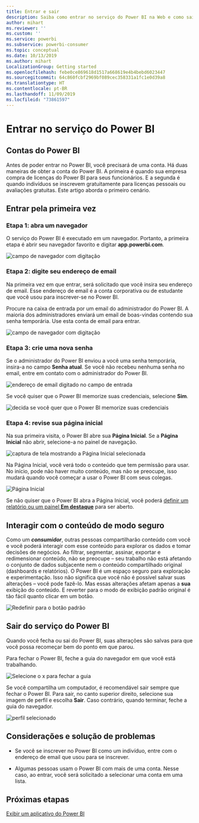 ```yaml
---
title: Entrar e sair
description: Saiba como entrar no serviço do Power BI na Web e como sair.
author: mihart
ms.reviewer: ''
ms.custom: ''
ms.service: powerbi
ms.subservice: powerbi-consumer
ms.topic: conceptual
ms.date: 10/13/2019
ms.author: mihart
LocalizationGroup: Getting started
ms.openlocfilehash: febe0ce869618d1517a668619e4b4bebd6023447
ms.sourcegitcommit: 64c860fcbf2969bf089cec358331a1fc1e0d39a8
ms.translationtype: HT
ms.contentlocale: pt-BR
ms.lasthandoff: 11/09/2019
ms.locfileid: "73861597"
---
```

# <a name="sign-in-to-power-bi-service"></a>Entrar no serviço do Power BI

## <a name="power-bi-accounts"></a>Contas do Power BI
Antes de poder entrar no Power BI, você precisará de uma conta. Há duas maneiras de obter a conta do Power BI. A primeira é quando sua empresa compra de licenças do Power BI para seus funcionários. E a segunda é quando indivíduos se inscrevem gratuitamente para licenças pessoais ou avaliações gratuitas. Este artigo aborda o primeiro cenário.

## <a name="sign-in-for-the-first-time"></a>Entrar pela primeira vez

### <a name="step-1-open-a-browser"></a>Etapa 1: abra um navegador
O serviço do Power BI é executado em um navegador.  Portanto, a primeira etapa é abrir seu navegador favorito e digitar **app.powerbi.com**.

![campo de navegador com digitação](media/end-user-sign-in/power-bi-sign-in.png)

### <a name="step-2-type-your-email-address"></a>Etapa 2: digite seu endereço de email
Na primeira vez em que entrar, será solicitado que você insira seu endereço de email.  Esse endereço de email é a conta corporativa ou de estudante que você usou para inscrever-se no Power BI.  

Procure na caixa de entrada por um email do administrador do Power BI. A maioria dos administradores enviará um email de boas-vindas contendo sua senha temporária. Use esta conta de email para entrar. 

![campo de navegador com digitação](media/end-user-sign-in/power-bi-password.png)


 
### <a name="step-3-create-a-new-password"></a>Etapa 3: crie uma nova senha
Se o administrador do Power BI enviou a você uma senha temporária, insira-a no campo **Senha atual**. Se você não recebeu nenhuma senha no email, entre em contato com o administrador do Power BI.

![endereço de email digitado no campo de entrada](media/end-user-sign-in/power-bi-login.png)

Se você quiser que o Power BI memorize suas credenciais, selecione **Sim**. 

![decida se você quer que o Power BI memorize suas credenciais](media/end-user-sign-in/power-bi-stay-signed-in.png)


### <a name="step-4-review-your-home-landing-page"></a>Etapa 4: revise sua página inicial
Na sua primeira visita, o Power BI abre sua **Página Inicial**. Se a **Página Inicial** não abrir, selecione-a no painel de navegação. 

![captura de tela mostrando a Página Inicial selecionada](media/end-user-sign-in/power-bi-home-selected.png)

Na Página Inicial, você verá todo o conteúdo que tem permissão para usar. No início, pode não haver muito conteúdo, mas não se preocupe, isso mudará quando você começar a usar o Power BI com seus colegas. 

![Página Inicial](media/end-user-sign-in/power-bi-home-landing.png)

Se não quiser que o Power BI abra a Página Inicial, você poderá [definir um relatório ou um painel **Em destaque**](end-user-featured.md) para ser aberto. 

## <a name="safely-interact-with-content"></a>Interagir com o conteúdo de modo seguro
Como um ***consumidor***, outras pessoas compartilharão conteúdo com você e você poderá interagir com esse conteúdo para explorar os dados e tomar decisões de negócios.  Ao filtrar, segmentar, assinar, exportar e redimensionar conteúdo, não se preocupe – seu trabalho não está afetando o conjunto de dados subjacente nem o conteúdo compartilhado original (dashboards e relatórios). O Power BI é um espaço seguro para exploração e experimentação. Isso não significa que você não é possível salvar suas alterações – você pode fazê-lo. Mas essas alterações afetam apenas a **sua** exibição do conteúdo. E reverter para o modo de exibição padrão original é tão fácil quanto clicar em um botão.

![Redefinir para o botão padrão](media/end-user-sign-in/power-bi-reset.png)

## <a name="sign-out-of-power-bi-service"></a>Sair do serviço do Power BI
Quando você fecha ou sai do Power BI, suas alterações são salvas para que você possa recomeçar bem do ponto em que parou.

Para fechar o Power BI, feche a guia do navegador em que você está trabalhando. 

![Selecione o x para fechar a guia](media/end-user-sign-in/power-bi-close.png) 

Se você compartilha um computador, é recomendável sair sempre que fechar o Power BI.  Para sair, no canto superior direito, selecione sua imagem de perfil e escolha **Sair**. Caso contrário, quando terminar, feche a guia do navegador.

![perfil selecionado](media/end-user-sign-in/power-bi-sign-out.png) 

## <a name="troubleshooting-and-considerations"></a>Considerações e solução de problemas
- Se você se inscrever no Power BI como um indivíduo, entre com o endereço de email que usou para se inscrever.

- Algumas pessoas usam o Power BI com mais de uma conta. Nesse caso, ao entrar, você será solicitado a selecionar uma conta em uma lista. 

## <a name="next-steps"></a>Próximas etapas
[Exibir um aplicativo do Power BI](end-user-app-view.md)
